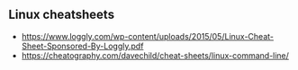 ## Linux cheatsheets
- https://www.loggly.com/wp-content/uploads/2015/05/Linux-Cheat-Sheet-Sponsored-By-Loggly.pdf
- https://cheatography.com/davechild/cheat-sheets/linux-command-line/